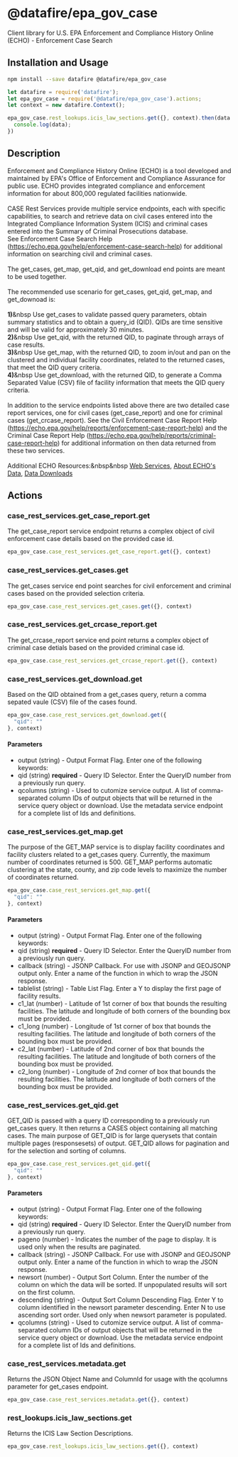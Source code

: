 # @datafire/epa_gov_case

Client library for U.S. EPA Enforcement and Compliance History Online (ECHO) - Enforcement Case Search

## Installation and Usage
```bash
npm install --save datafire @datafire/epa_gov_case
```

```js
let datafire = require('datafire');
let epa_gov_case = require('@datafire/epa_gov_case').actions;
let context = new datafire.Context();

epa_gov_case.rest_lookups.icis_law_sections.get({}, context).then(data => {
  console.log(data);
})
```

## Description
Enforcement and Compliance History Online (ECHO) is a tool developed and maintained by EPA's Office of Enforcement and Compliance Assurance for public use. ECHO provides integrated compliance and enforcement information for about 800,000 regulated facilities nationwide.
<BR><BR>CASE Rest Services provide multiple service endpoints, each with specific capabilities, to search and retrieve data on civil cases entered into the 
Integrated Compliance Information System (ICIS) and criminal cases entered into the Summary of Criminal Prosecutions database.  
See Enforcement Case Search Help (https://echo.epa.gov/help/enforcement-case-search-help) for additional information on searching civil and criminal cases. 
<BR><BR>
The get_cases, get_map, get_qid, and get_download end points are meant to be used together.<br>  
The recommended use scenario for get_cases, get_qid, get_map, and get_downoad is:
<br>
<br><b>1)</b>&nbsp Use get_cases to validate passed query parameters, obtain summary statistics and to obtain a query_id (QID).  QIDs are time sensitive and will be valid for approximately 30 minutes.
<br><b>2)</b>&nbsp Use get_qid, with the returned QID, to paginate through arrays of case results.
<br><b>3)</b>&nbsp Use get_map, with the returned QID, to zoom in/out and pan on the clustered and individual facility coordinates, related to the returned cases, that meet the QID query criteria.
<br><b>4)</b>&nbsp Use get_download, with the returned QID, to generate a Comma Separated Value (CSV) file of facility information that meets the QID query criteria.
<br><br>
In addition to the service endpoints listed above there are two detailed case report services, one for civil cases (get_case_report) and one for criminal cases (get_crcase_report). 
See the Civil Enforcement Case Report Help (https://echo.epa.gov/help/reports/enforcement-case-report-help) and the Criminal Case Report Help (https://echo.epa.gov/help/reports/criminal-case-report-help) for additional information 
on then data returned from these two services.   
<br>
Additional ECHO Resources:&nbsp&nbsp <a href="https://echo.epa.gov/tools/web-services">Web Services</a>, <a href="https://echo.epa.gov/resources/echo-data/about-the-data">About ECHO's Data</a>, <a href="https://echo.epa.gov/tools/data-downloads">Data Downloads</a>
<br>


## Actions
### case_rest_services.get_case_report.get
The get_case_report service endpoint returns a complex object of civil enforcement case details based on the provided case id.


```js
epa_gov_case.case_rest_services.get_case_report.get({}, context)
```


### case_rest_services.get_cases.get
The get_cases service end point searches for civil enforcement and criminal cases based on the provided selection criteria.


```js
epa_gov_case.case_rest_services.get_cases.get({}, context)
```


### case_rest_services.get_crcase_report.get
The get_crcase_report service end point returns a complex object of criminal case detials based on the provided criminal case id.


```js
epa_gov_case.case_rest_services.get_crcase_report.get({}, context)
```


### case_rest_services.get_download.get
Based on the QID obtained from a get_cases query, return a comma sepated vaule (CSV) file of the cases found.


```js
epa_gov_case.case_rest_services.get_download.get({
  "qid": ""
}, context)
```

#### Parameters
* output (string) - Output Format Flag.  Enter one of the following keywords:
* qid (string) **required** - Query ID Selector.  Enter the QueryID number from a previously run query.
* qcolumns (string) - Used to cutomize service output.  A list of comma-separated column IDs of output objects that will be returned in the service query object or download.  Use the metadata service endpoint for a complete list of Ids and definitions.

### case_rest_services.get_map.get
The purpose of the GET_MAP service is to display facility coordinates and facility clusters related to a get_cases query. Currently, the maximum number of coordinates returned is 500. GET_MAP performs automatic clustering at the state, county, and zip code levels to maximize the number of coordinates returned.


```js
epa_gov_case.case_rest_services.get_map.get({
  "qid": ""
}, context)
```

#### Parameters
* output (string) - Output Format Flag.  Enter one of the following keywords:
* qid (string) **required** - Query ID Selector.  Enter the QueryID number from a previously run query.
* callback (string) - JSONP Callback.  For use with JSONP and GEOJSONP output only.  Enter a name of the function in which to wrap the JSON response.
* tablelist (string) - Table List Flag. Enter a Y to display the first page of facility results.
* c1_lat (number) - Latitude of 1st corner of box that bounds the resulting facilities. The latitude and longitude of both corners of the bounding box must be provided.
* c1_long (number) - Longitude of 1st corner of box that bounds the resulting facilities. The latitude and longitude of both corners of the bounding box must be provided.
* c2_lat (number) - Latitude of 2nd corner of box that bounds the resulting facilities. The latitude and longitude of both corners of the bounding box must be provided.
* c2_long (number) - Longitude of 2nd corner of box that bounds the resulting facilities. The latitude and longitude of both corners of the bounding box must be provided.

### case_rest_services.get_qid.get
GET_QID is passed with a query ID corresponding to a previously run get_cases query. It then returns a CASES object containing all matching cases. The main purpose of GET_QID is for large querysets that contain multiple pages (responsesets) of output. GET_QID allows for pagination and for the selection and sorting of columns. 


```js
epa_gov_case.case_rest_services.get_qid.get({
  "qid": ""
}, context)
```

#### Parameters
* output (string) - Output Format Flag.  Enter one of the following keywords:
* qid (string) **required** - Query ID Selector.  Enter the QueryID number from a previously run query.
* pageno (number) - Indicates the number of the page to display. It is used only when the results are paginated.
* callback (string) - JSONP Callback.  For use with JSONP and GEOJSONP output only.  Enter a name of the function in which to wrap the JSON response.
* newsort (number) - Output Sort Column.  Enter the number of the column on which the data will be sorted. If unpopulated results will sort on the first column.
* descending (string) - Output Sort Column Descending Flag.  Enter Y to column identified in the newsort parameter descending.  Enter N to use ascending sort order. Used only when newsort parameter is populated.
* qcolumns (string) - Used to cutomize service output.  A list of comma-separated column IDs of output objects that will be returned in the service query object or download.  Use the metadata service endpoint for a complete list of Ids and definitions.

### case_rest_services.metadata.get
Returns the JSON Object Name and ColumnId for usage with the qcolumns parameter for get_cases endpoint.


```js
epa_gov_case.case_rest_services.metadata.get({}, context)
```


### rest_lookups.icis_law_sections.get
Returns the ICIS Law Section Descriptions.


```js
epa_gov_case.rest_lookups.icis_law_sections.get({}, context)
```


